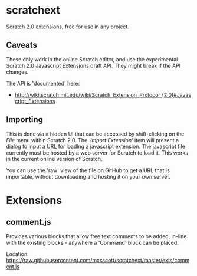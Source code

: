 scratchext
==========

Scratch 2.0 extensions, free for use in any project.

Caveats
-------

These only work in the online Scratch editor, and use the experimental Scratch 2.0 Javascript Extensions draft API. They might break if the API changes.

The API is 'documented' here:

   * http://wiki.scratch.mit.edu/wiki/Scratch_Extension_Protocol_(2.0)#Javascript_Extensions

Importing
---------
This is done via a hidden UI that can be accessed by shift-clicking on the *File* menu within Scratch 2.0.  The *'Import Extension'* item will present a dialog to input a URL for loading a javascript extension.  The javascript file currently must be hosted by a web server for Scratch to load it.  This works in the current online version of Scratch. 

You can use the 'raw' view of the file on GitHub to get a URL that is importable, without downloading and hosting it on your own server.

Extensions
==========

comment.js
----------
Provides various blocks that allow free text comments to be added, in-line with the existing blocks - anywhere a 'Command' block can be placed.

Location: https://raw.githubusercontent.com/mxsscott/scratchext/master/exts/comment.js

